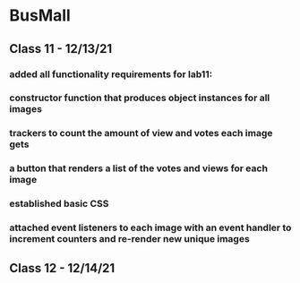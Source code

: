 # BusMall

## Class 11 - 12/13/21

### added all functionality requirements for lab11:
### constructor function that produces object instances for all images
### trackers to count the amount of view and votes each image gets
### a button that renders a list of the votes and views for each image
### established basic CSS
### attached event listeners to each image with an event handler to increment counters and re-render new unique images

## Class 12 - 12/14/21
